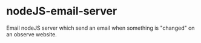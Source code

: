 # nodeJS-email-server
Email nodeJS server which send an email when something is "changed" on an observe website.

